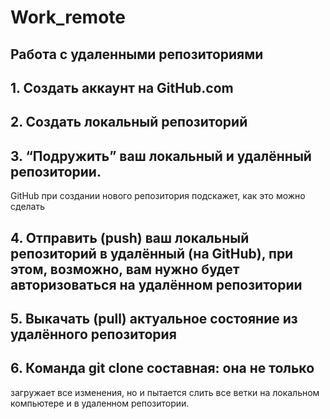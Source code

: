 # Work_remote
##  Работа с удаленными репозиториями

## 1. Создать аккаунт на GitHub.com
## 2. Создать локальный репозиторий
## 3. “Подружить” ваш локальный и удалённый репозитории. 
 GitHub при создании нового репозитория подскажет, как это можно сделать
## 4. Отправить (push) ваш локальный репозиторий в удалённый (на GitHub), при этом, возможно,  вам нужно будет авторизоваться на удалённом репозитории
## 5. Выкачать (pull) актуальное состояние из удалённого репозитория
## 6. Команда git clone составная: она не только
загружает все изменения, но и пытается слить  все ветки на локальном компьютере и в удаленном репозитории.